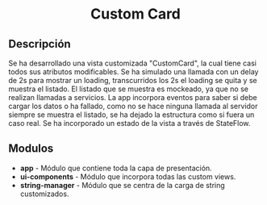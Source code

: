 <h1 align="center">Custom Card</h1>

## Descripción
Se ha desarrollado una vista customizada "CustomCard", la cual tiene casi todos sus atributos modificables.
Se ha simulado una llamada con un delay de 2s para mostrar un loading, transcurridos los 2s el loading se quita y se muestra el listado.
El listado que se muestra es mockeado, ya que no se realizan llamadas a servicios.
La app incorpora eventos para saber si debe cargar los datos o ha fallado, como no se hace ninguna llamada al servidor siempre se muestra el listado,
se ha dejado la estructura como si fuera un caso real.
Se ha incorporado un estado de la vista a través de StateFlow.



## Modulos
* **app** - Módulo que contiene toda la capa de presentación.
* **ui-components** - Módulo que incorpora todas las custom views.
* **string-manager** - Módulo que se centra de la carga de string customizados.
